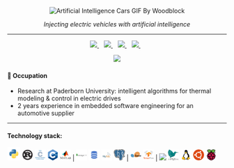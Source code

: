 <p align="center">
  <img width="400" src='https://media.giphy.com/media/1lFP84yOvlEtLCbFCX/giphy-downsized-large.gif' title="Artificial Intelligence Cars GIF By Woodblock" href="https://media.giphy.com/media/1lFP84yOvlEtLCbFCX/giphy.gif" enconde></img>
</p>
<p align="center">
  <i>Injecting electric vehicles with artificial intelligence</i>
</p>

---

<p align='center'>
  
  <a href="https://www.linkedin.com/in/wkirgsn/">
    <img src="https://img.shields.io/badge/linkedin-%230077B5.svg?&style=for-the-badge&logo=linkedin&logoColor=white" />
  </a>&nbsp;&nbsp;
  <a href="https://www.xing.com/profile/Wilhelm_Kirchgaessner/cv">
    <img width="70" src="https://allmaxx.de/sites/default/files/images/partners/xing/1425-xing-logo.png" />        
  </a>&nbsp;&nbsp;
  <a href="https://www.kaggle.com/wkirgsn">
    <img src="https://img.shields.io/badge/Kaggle-20BEFF?style=for-the-badge&logo=Kaggle&logoColor=white" />        
  </a>&nbsp;&nbsp;
  <a href="https://scholar.google.de/citations?user=NCXZ6gkAAAAJ&hl=de">
    <img width="60" src="https://www.aib.world/wp-content/uploads/2020/12/ethics-blog-google-scholar-profile-large.jpg" />        
  </a>&nbsp;&nbsp;
  
</p>

<p align='center'>
  <a href="#"><img src="https://github-readme-stats.vercel.app/api?username=wkirgsn&show_icons=true&count_private=true&theme=dark" width="350"></a>
</p>

#### 🔬 Occupation
*  Research at Paderborn University: intelligent algorithms for thermal modeling & control in electric drives
*  2 years experience in embedded software engineering for an automotive supplier

---

#### Technology stack:
<code><img height="30" src="https://raw.githubusercontent.com/github/explore/80688e429a7d4ef2fca1e82350fe8e3517d3494d/topics/python/python.png"></code>
<code><img height="25" src="https://raw.githubusercontent.com/github/explore/80688e429a7d4ef2fca1e82350fe8e3517d3494d/topics/rust/rust.png"></code>
<code><img height="25" src="https://raw.githubusercontent.com/github/explore/80688e429a7d4ef2fca1e82350fe8e3517d3494d/topics/c/c.png"></code>
<code><img height="25" src="https://raw.githubusercontent.com/github/explore/80688e429a7d4ef2fca1e82350fe8e3517d3494d/topics/cpp/cpp.png"></code>
<code><img height="25" src="https://raw.githubusercontent.com/github/explore/80688e429a7d4ef2fca1e82350fe8e3517d3494d/topics/matlab/matlab.png"></code>
|
<code><img height="25" src="https://raw.githubusercontent.com/github/explore/80688e429a7d4ef2fca1e82350fe8e3517d3494d/topics/mongodb/mongodb.png"></code>
<code><img height="25" src="https://raw.githubusercontent.com/github/explore/80688e429a7d4ef2fca1e82350fe8e3517d3494d/topics/sql/sql.png"></code>
<code><img height="25" src="https://raw.githubusercontent.com/github/explore/80688e429a7d4ef2fca1e82350fe8e3517d3494d/topics/mysql/mysql.png"></code>
<code><img height="25" src="https://raw.githubusercontent.com/github/explore/80688e429a7d4ef2fca1e82350fe8e3517d3494d/topics/postgresql/postgresql.png"></code>
|
<code><img height="25" src="https://raw.githubusercontent.com/github/explore/80688e429a7d4ef2fca1e82350fe8e3517d3494d/topics/scikit-learn/scikit-learn.png"></code>
<code><img height="25" src="https://raw.githubusercontent.com/github/explore/80688e429a7d4ef2fca1e82350fe8e3517d3494d/topics/tensorflow/tensorflow.png"></code>
|
<code><img height="25" src="https://previews.123rf.com/images/ylivdesign/ylivdesign1905/ylivdesign190500427/122637427-computer-processor-icon-outline-computer-processor-vector-icon-for-web-design-isolated-on-white-back.jpg"></code>
<code><img height="25" src="https://raw.githubusercontent.com/github/explore/80688e429a7d4ef2fca1e82350fe8e3517d3494d/topics/latex/latex.png"></code>
<code><img height="25" src="https://raw.githubusercontent.com/github/explore/80688e429a7d4ef2fca1e82350fe8e3517d3494d/topics/linux/linux.png"></code>
<code><img height="25" src="https://raw.githubusercontent.com/github/explore/80688e429a7d4ef2fca1e82350fe8e3517d3494d/topics/ubuntu/ubuntu.png"></code>
<code><img height="25" src="https://raw.githubusercontent.com/github/explore/80688e429a7d4ef2fca1e82350fe8e3517d3494d/topics/raspberry-pi/raspberry-pi.png"></code>

